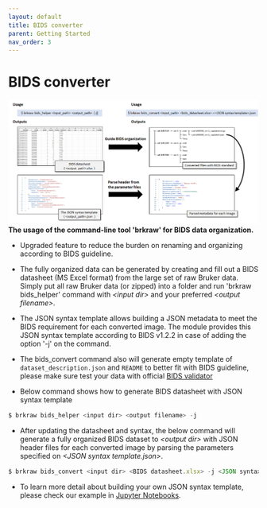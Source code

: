 ```yaml
---
layout: default
title: BIDS converter
parent: Getting Started
nav_order: 3
---
```


# BIDS converter
![brkraw bids](../imgs/brkraw_bids.png)
**The usage of the command-line tool 'brkraw' for BIDS data organization.**

- Upgraded feature to reduce the burden on renaming and organizing according to BIDS guideline.
- The fully organized data can be generated by creating and fill out a BIDS datasheet 
(MS Excel format) from the large set of raw Bruker data. Simply put all raw Bruker data (or zipped) into a folder and
run 'brkraw bids_helper' command with *\<input dir\>* and your preferred *\<output filename\>*.
- The JSON syntax template allows building a JSON metadata to meet the BIDS requirement for each converted image. The 
module provides this JSON syntax template according to BIDS v1.2.2 in case of adding the option '-j' on the command.
- The bids_convert command also will generate empty template of `dataset_description.json` and `README` to better fit
with BIDS guideline, please make sure test your data with official 
[BIDS validator](https://bids-standard.github.io/bids-validator/)

- Below command shows how to generate BIDS datasheet with JSON syntax template

```js
$ brkraw bids_helper <input dir> <output filename> -j
```

- After updating the datasheet and syntax, the below command will generate a fully organized BIDS dataset 
to *\<output dir\>* with JSON header files for each converted image by parsing the parameters specified on 
*\<JSON syntax template.json\>*.

```js
$ brkraw bids_convert <input dir> <BIDS datasheet.xlsx> -j <JSON syntax template.json> -o <output dir>
```

- To learn more detail about building your own JSON syntax template, please check our example in
[Jupyter Notebooks](https://github.com/brkraw/bruker/blob/master/examples/BrkRaw_PythonAPI.ipynb).
